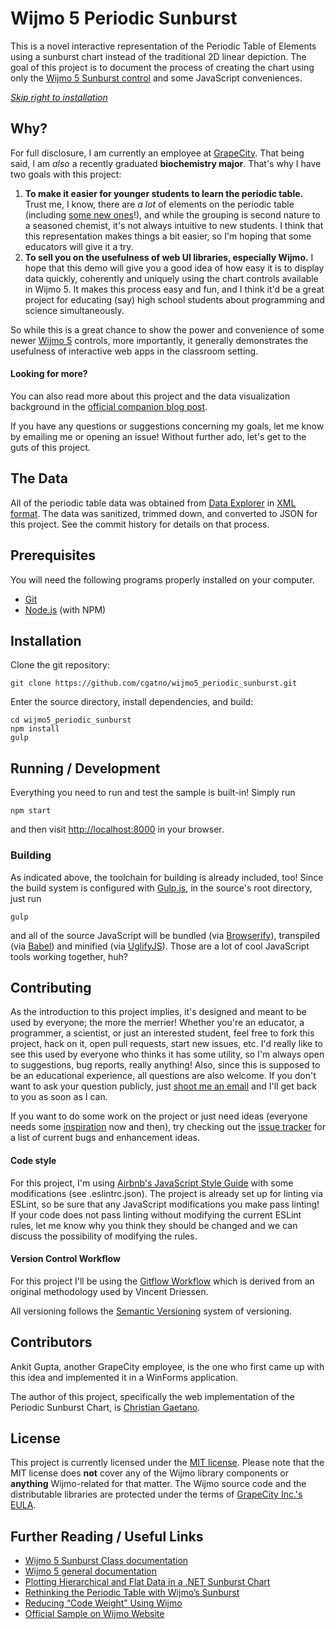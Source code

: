 # Wijmo 5 Periodic Sunburst

This is a novel interactive representation of the Periodic Table of Elements using a sunburst chart instead of the traditional 2D linear depiction. The goal of this project is to document the process of creating the chart using only the [Wijmo 5 Sunburst control](http://demos.wijmo.com/5/Angular/SunburstIntro/SunburstIntro/) and some JavaScript conveniences.

_[Skip right to installation](#prerequisites)_

## Why?

For full disclosure, I am currently an employee at [GrapeCity](http://tools.grapecity.com/). That being said, I am _also_ a recently graduated **biochemistry major**. That's why I have two goals with this project:

1. **To make it easier for younger students to learn the periodic table.** Trust me, I know, there are _a lot_ of elements on the periodic table (including [some new ones](https://iupac.org/iupac-announces-the-names-of-the-elements-113-115-117-and-118/)!), and while the grouping is second nature to a seasoned chemist, it's not always intuitive to new students. I think that this representation makes things a bit easier, so I'm hoping that some educators will give it a try.
2. **To sell you on the usefulness of web UI libraries, especially Wijmo.** I hope that this demo will give you a good idea of how easy it is to display data quickly, coherently and uniquely using the chart controls available in Wijmo 5. It makes this process easy and fun, and I think it'd be a great project for educating (say) high school students about programming and science simultaneously.

So while this is a great chance to show the power and convenience of some newer [Wijmo 5](http://wijmo.com/) controls, more importantly, it generally demonstrates the usefulness of interactive web apps in the classroom setting.

#### Looking for more?

You can also read more about this project and the data visualization background in the [official
companion blog post](http://wijmo.com/blog/rethinking-periodic-table-wijmo-sunburst/).

If you have any questions or suggestions concerning my goals, let me know by emailing me or opening an issue! Without further ado, let's get to the guts of this project.

## The Data

All of the periodic table data was obtained from [Data Explorer](http://www.data-explorer.com/) in
[XML format](http://www.data-explorer.com/content/data/periodic-table-of-elements-xml.zip). The data was sanitized, trimmed down, and converted to JSON for this project. See the commit history for details on that process.

## Prerequisites

You will need the following programs properly installed on your computer.

* [Git](http://git-scm.com/)
* [Node.js](http://nodejs.org/) (with NPM)

## Installation

Clone the git repository:

    git clone https://github.com/cgatno/wijmo5_periodic_sunburst.git

Enter the source directory, install dependencies, and build:

    cd wijmo5_periodic_sunburst
    npm install
    gulp

## Running / Development

Everything you need to run and test the sample is built-in! Simply run

    npm start

and then visit [http://localhost:8000](http://localhost:8000) in your browser.

### Building

As indicated above, the toolchain for building is already included, too! Since the build system is configured with [Gulp.js](http://gulpjs.com/), in the source's root directory, just run

    gulp

and all of the source JavaScript will be bundled (via [Browserify](http://browserify.org/)), transpiled (via [Babel](https://babeljs.io/)) and minified (via [UglifyJS](http://lisperator.net/uglifyjs/)). Those are a lot of cool JavaScript tools working together, huh?

## Contributing

As the introduction to this project implies, it's designed and meant to be used by everyone; the more the merrier! Whether you're an educator, a programmer, a scientist, or just an interested student, feel free to fork this project, hack on it, open pull requests, start new issues, etc. I'd really like to see this used by everyone who thinks it has some utility, so I'm always open to suggestions, bug reports, really anything! Also, since this is supposed to be an educational experience, all questions are also welcome. If you don't want to ask your question publicly, just [shoot me an email](mailto:christian.gaetano@grapecity.com) and I'll get back to you as soon as I can.

If you want to do some work on the project or just need ideas (everyone needs some [inspiration](https://www.youtube.com/watch?v=ZXsQAXx_ao0) now and then), try checking out the [issue tracker](https://github.com/cgatno/wijmo5_periodic_sunburst/issues) for a list of current bugs and enhancement ideas.

#### Code style
For this project, I'm using [Airbnb's JavaScript Style Guide](https://github.com/airbnb/javascript) with some modifications (see .eslintrc.json). The project is already set up for linting via ESLint, so be sure that any JavaScript modifications you make pass linting! If your code does not pass linting without modifying the current ESLint rules, let me know why you think they should be changed and we can discuss the possibility of modifying the rules.

#### Version Control Workflow

For this project I'll be using the [Gitflow Workflow](https://www.atlassian.com/git/tutorials/comparing-workflows/gitflow-workflow)
which is derived from an original methodology used by Vincent Driessen.

All versioning follows the [Semantic Versioning](http://semver.org/) system of versioning.

## Contributors

Ankit Gupta, another GrapeCity employee, is the one who first came up with this idea and implemented it in a WinForms application.

The author of this project, specifically the web implementation of the Periodic Sunburst Chart, is [Christian Gaetano](https://github.com/cgatno).

## License

This project is currently licensed under the [MIT license](LICENSE). Please note that the MIT license does **not** cover any of the Wijmo library components or **anything** Wijmo-related for that matter. The Wijmo source code and the distributable libraries are protected under the terms of [GrapeCity Inc.'s EULA](http://www.componentone.com/img/PressCenter/EULA_GC_0715.pdf).

## Further Reading / Useful Links

* [Wijmo 5 Sunburst Class documentation](http://wijmo.com/5/docs/topic/wijmo.chart.hierarchical.Sunburst.Class.html)
* [Wijmo 5 general documentation](http://wijmo.com/5/docs/)
* [Plotting Hierarchical and Flat Data in a .NET Sunburst Chart](http://our.componentone.com/2016/10/27/plotting-hierarchical-and-flat-data-in-a-net-sunburst-chart/)
* [Rethinking the Periodic Table with Wijmo’s Sunburst](http://wijmo.com/blog/rethinking-periodic-table-wijmo-sunburst/)
* [Reducing “Code Weight” Using Wijmo](http://wijmo.com/blog/reducing-code-weight-wijmo/)
* [Official Sample on Wijmo Website](http://demos.wijmo.com/5/PureJS/PeriodicSunburst/PeriodicSunburst/)
